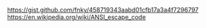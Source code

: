 https://gist.github.com/fnky/458719343aabd01cfb17a3a4f7296797
https://en.wikipedia.org/wiki/ANSI_escape_code